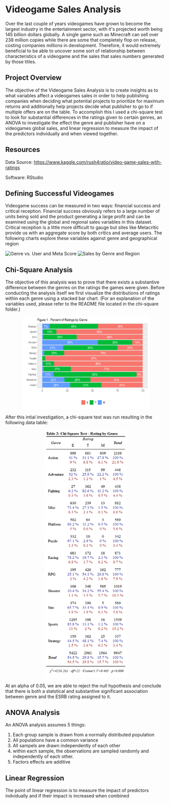 # Videogame Sales Analysis

Over the last couple of years videogames have grown to become the largest industry in the entertainment sector, with it's projected worth being 145 billion dollars globally. A single game such as Minecraft can sell over 238 million copies while there are some that completely flop on release, costing companies millions in development. Therefore, it would extremely beneficial to be able to uncover some sort of relationship between characteristics of a videogame and the sales that sales numbers generated by those titles.


## Project Overview
The objective of the Videogame Sales Analysis is to create insights as to what variables affect a videogames sales in order to help publishing companies when deciding what potential projects to prioritize for maximum returns and additionally help projects decide what publisher to go to if multiple offers are on the table. To accomplish this I used a chi-square test to look for substantial differences in the ratings given to certain genres, an ANOVA to investigate the effect the genre and publisher have on a videogames global sales, and linear regression to measure the impact of the predictors individually and when viewed together.



## Resources
Data Source: https://www.kaggle.com/rush4ratio/video-game-sales-with-ratings

Software: RStudio

## Defining Successful Videogames
Videogame success can be measured in two ways: financial success and critical reception. Financial success obviously refers to a large number of units being sold and the product generating a large profit and can be examined using the global and regional sales variables in this dataset. Critical reception is a little more difficult to gauge but sites like Metacritic provide us with an aggregate score by both critics and average users. The following charts explore these variables against genre and geographical region

<p float="left">
  <img src="/Users/salcetoes/Documents/GitHub/Assignment-Base2/videogame-analysis/1-defining-successful-videogames/genre-usercritic-score.png" alt="Genre vs. User and Meta Score"width="300"/>
  <img src="/Users/salcetoes/Documents/GitHub/Assignment-Base2/videogame-analysis/1-defining-successful-videogames/genre-region-sales.png" alt="Sales by Genre and Region"width="300"/>
</p>



## Chi-Square Analysis

The objective of this analysis was to prove that there exists a substantive difference between the genres on the ratings the games were given. Before conducting the analysis itself we first visualize the distributions of ratings within each genre using a stacked bar chart.
(For an explanation of the variables used, please refer to the README file located in the chi-square folder.)

<p align="center">
  <img src="https://github.com/esalcedo1/videogame-analysis/blob/draft/2-chi-square-analysis/Picture1.png?raw=true" alt="stacked bar chart" width="400">
</p>

After this intial investigation, a chi-square test was run resulting in the following data table:

<p align="center">
  <img src="https://github.com/esalcedo1/videogame-analysis/blob/draft/2-chi-square-analysis/Figure2.png" alt="chi-square table">
</p>

At an alpha of 0.05, we are able to reject the null hypothesis and conclude that there is both a statstical and substantive significant association between genre and the ESRB rating assigned to it.

## ANOVA Analysis
An ANOVA analysis assumes 5 things:

1. Each group sample is drawn from a normally distributed population
2. All populations have a common variance
3. All sampels are drawn independently of each other
4. within each sample, the observations are sampled randomly and independently of each other.
5.  Factors effects are additive

## Linear Regression
The point of linear regression is to measure the impact of predictors indvidually and if their impact is increased when combined


